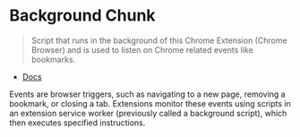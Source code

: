 # Background Chunk
> Script that runs in the background of this Chrome Extension (Chrome Browser) and is used to listen on Chrome related events like bookmarks.

- [Docs](https://developer.chrome.com/docs/extensions/mv3/service_workers/)

Events are browser triggers, such as navigating to a new page, removing a bookmark, or closing a tab. Extensions monitor these events using scripts in an extension service worker (previously called a background script), which then executes specified instructions.